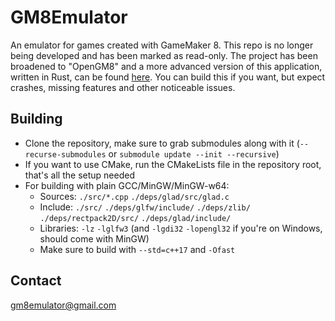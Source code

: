 # GM8Emulator
An emulator for games created with GameMaker 8. This repo is no longer being developed and has been marked as read-only. The project has been broadened to "OpenGM8" and a more advanced version of this application, written in Rust, can be found [here](https://github.com/OpenGM8/GM8Emulator). You can build this if you want, but expect crashes, missing features and other noticeable issues.

## Building
- Clone the repository, make sure to grab submodules along with it (`--recurse-submodules` or `submodule update --init --recursive`)
- If you want to use CMake, run the CMakeLists file in the repository root, that's all the setup needed
- For building with plain GCC/MinGW/MinGW-w64:
  - Sources: `./src/*.cpp` `./deps/glad/src/glad.c`
  - Include: `./src/` `./deps/glfw/include/` `./deps/zlib/` `./deps/rectpack2D/src/` `./deps/glad/include/`
  - Libraries: `-lz` `-lglfw3` (and `-lgdi32` `-lopengl32` if you're on Windows, should come with MinGW)
  - Make sure to build with `--std=c++17` and `-Ofast`

## Contact
gm8emulator@gmail.com
